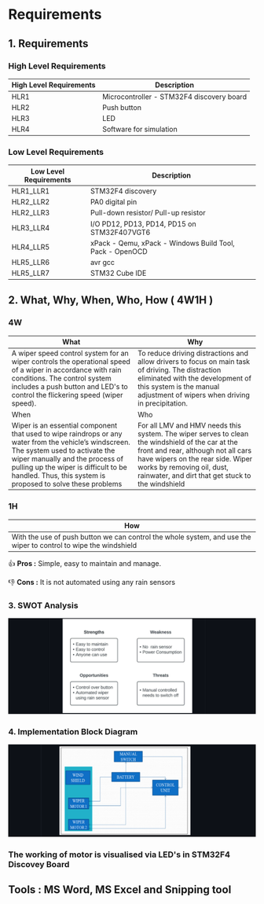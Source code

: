 # Requirements

## 1. Requirements
### High Level Requirements
| High Level Requirements  | Description |
| ------------- | ------------- |
| HLR1  | Microcontroller - STM32F4 discovery board |
| HLR2  | Push button |
| HLR3  | LED |
| HLR4  | Software for simulation |

### Low Level Requirements
| Low Level Requirements	  | Description |
| ------------- | ------------- |
| HLR1_LLR1 | STM32F4 discovery  |
| HLR2_LLR2 | PA0 digital pin |
| HLR2_LLR3 | Pull-down resistor/ Pull-up resistor  |
| HLR3_LLR4 | I/O PD12, PD13, PD14, PD15 on STM32F407VGT6 |
| HLR4_LLR5 | xPack - Qemu, xPack - Windows Build Tool, Pack - OpenOCD  |
| HLR5_LLR6 | avr gcc  |
| HLR5_LLR7 | STM32 Cube IDE  |

## 2. What, Why, When, Who, How ( 4W1H )
### 4W
| What | Why |
| ----------- | ----------- |
| A wiper speed control system for an wiper controls the operational speed of a wiper in accordance with rain conditions. The control system includes a push button and LED's to control the flickering speed (wiper speed). | To reduce driving distractions and allow drivers to focus on main task of driving. The distraction eliminated with the development of this system is the manual adjustment of wipers when driving in precipitation. |
|  When  |  Who  |
| Wiper is an essential component that used to wipe raindrops or any water from the vehicle’s windscreen. The system used to activate the wiper manually and the process of pulling up the wiper is difficult to be handled. Thus, this system is proposed to solve these problems | For all LMV and HMV needs this system. The wiper serves to clean the windshield of the car at the front and rear, although not all cars have wipers on the rear side. Wiper works by removing oil, dust, rainwater, and dirt that get stuck to the windshield |

### 1H
| How |
| ----- |
|With the use of push button we can control the whole system, and use the wiper to control to wipe the windshield |

 :+1: **Pros :**  Simple, easy to maintain and manage. 
 
 :-1: **Cons :**  It is not automated using any rain sensors
 
### 3. SWOT Analysis
![SWOT Analysis](https://github.com/Lokesh12121/M3_Wiper_Conytol_System_stm32f4/blob/main/1_Requirements/swot.PNG)
  
### 4. Implementation Block Diagram 
![Design Flow](https://github.com/Lokesh12121/M3_Wiper_Conytol_System_stm32f4/blob/main/0_Abstract/control_system.png)

### The working of motor is visualised via LED's in STM32F4 Discovey Board

## Tools : MS Word, MS Excel and Snipping tool

